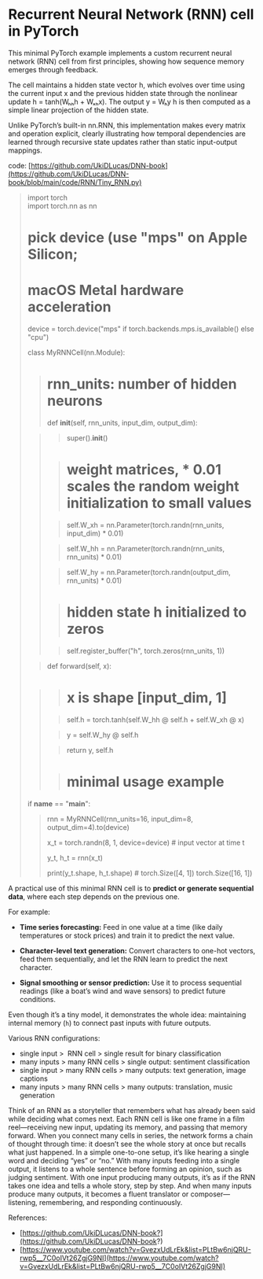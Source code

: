 # Recurrent Neural Network (RNN) cell in PyTorch

This minimal PyTorch example implements a custom recurrent neural network (RNN) cell from first principles, showing how sequence memory emerges through feedback.

The cell maintains a hidden state vector h, which evolves over time using the current input x and the previous hidden state through the nonlinear update h = tanh(Wₕₕh + Wₓₕx). The output y = Wₕy h is then computed as a simple linear projection of the hidden state.

Unlike PyTorch’s built-in nn.RNN, this implementation makes every matrix and operation explicit, clearly illustrating how temporal dependencies are learned through recursive state updates rather than static input-output mappings.

  
code: [https://github.com/UkiDLucas/DNN-book](https://github.com/UkiDLucas/DNN-book/blob/main/code/RNN/Tiny_RNN.py)  
  
  
  

> import torch  
> import torch.nn as nn  
>   
> # pick device (use "mps" on Apple Silicon;  
> # macOS Metal hardware acceleration  
> device = torch.device("mps" if torch.backends.mps.is_available() else "cpu")  
>   
> class MyRNNCell(nn.Module):  
> 
> > # rnn_units: number of hidden neurons  
> > def __init__(self, rnn_units, input_dim, output_dim):  
> 
> > > super().__init__()
> > 
> > > # weight matrices, * 0.01 scales the random weight initialization to small values
> > 
> > > self.W_xh = nn.Parameter(torch.randn(rnn_units, input_dim) * 0.01)
> > 
> > > self.W_hh = nn.Parameter(torch.randn(rnn_units, rnn_units) * 0.01)
> > 
> > > self.W_hy = nn.Parameter(torch.randn(output_dim, rnn_units) * 0.01)
> > 
> > > # hidden state h initialized to zeros
> > 
> > > self.register_buffer("h", torch.zeros(rnn_units, 1))
> 
>   
> 
> > def forward(self, x):
> 
> > > # x is shape [input_dim, 1]
> > 
> > > self.h = torch.tanh(self.W_hh @ self.h + self.W_xh @ x)
> > 
> > > y = self.W_hy @ self.h
> > 
> > > return y, self.h
> > 
> > > # minimal usage example
> 
>   
>   
> if __name__ == "__main__":  
> 
> > rnn = MyRNNCell(rnn_units=16, input_dim=8, output_dim=4).to(device)
> > 
> > x_t = torch.randn(8, 1, device=device) # input vector at time t
> > 
> > y_t, h_t = rnn(x_t)
> > 
> > print(y_t.shape, h_t.shape) # torch.Size([4, 1]) torch.Size([16, 1])

  

  

A practical use of this minimal RNN cell is to **predict or generate sequential data**, where each step depends on the previous one.

For example:

- **Time series forecasting:** Feed in one value at a time (like daily temperatures or stock prices) and train it to predict the next value.
    
- **Character-level text generation:** Convert characters to one-hot vectors, feed them sequentially, and let the RNN learn to predict the next character.
    
- **Signal smoothing or sensor prediction:** Use it to process sequential readings (like a boat’s wind and wave sensors) to predict future conditions.
    

Even though it’s a tiny model, it demonstrates the whole idea: maintaining internal memory (`h`) to connect past inputs with future outputs.

Various RNN configurations:

- single input >  RNN cell > single result for binary classification
- many inputs > many RNN cells > single output: sentiment classification
- single input > many RNN cells > many outputs: text generation, image captions
- many inputs > many RNN cells > many outputs: translation, music generation

Think of an RNN as a storyteller that remembers what has already been said while deciding what comes next. Each RNN cell is like one frame in a film reel—receiving new input, updating its memory, and passing that memory forward. When you connect many cells in series, the network forms a chain of thought through time: it doesn’t see the whole story at once but recalls what just happened. In a simple one-to-one setup, it’s like hearing a single word and deciding “yes” or “no.” With many inputs feeding into a single output, it listens to a whole sentence before forming an opinion, such as judging sentiment. With one input producing many outputs, it’s as if the RNN takes one idea and tells a whole story, step by step. And when many inputs produce many outputs, it becomes a fluent translator or composer—listening, remembering, and responding continuously.

References:

- [https://github.com/UkiDLucas/DNN-book?](https://github.com/UkiDLucas/DNN-book?)
- [https://www.youtube.com/watch?v=GvezxUdLrEk&list=PLtBw6njQRU-rwp5__7C0oIVt26ZgjG9NI](https://www.youtube.com/watch?v=GvezxUdLrEk&list=PLtBw6njQRU-rwp5__7C0oIVt26ZgjG9NI)